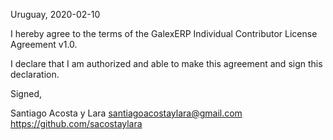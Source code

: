 Uruguay, 2020-02-10

I hereby agree to the terms of the GalexERP Individual Contributor License
Agreement v1.0.

I declare that I am authorized and able to make this agreement and sign this
declaration.

Signed,

Santiago Acosta y Lara santiagoacostaylara@gmail.com https://github.com/sacostaylara
